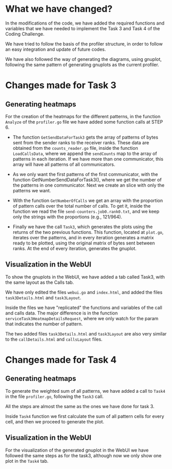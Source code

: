 # What we have changed?

In the modifications of the code, we have added the required functions and variables that we have needed to implement the Task 3 and Task 4 of the Coding Challenge.

We have tried to follow the basis of the profiler structure, in order to follow an easy integration and update of future codes.

We have also followed the way of generating the diagrams, using gnuplot, following the same pattern of generating gnuplots as the current profiler.

# Changes made for Task 3

## Generating heatmaps

For the creation of the heatmaps for the different patterns, in the function `Analyze` of the `profiler.go` file we have added some function calls at STEP 6.

- The function `GetSendDataForTask3` gets the array of patterns of bytes sent from the sender ranks to the receiver ranks. These data are obtained from the `counts_reader.go` file, inside the function `LoadCallsData`, where we append the `sendCounts` map to the array of patterns in each iteration. If we have more than one communicator, this array will have all patterns of all communicators.

- As we only want the first patterns of the first communicator, with the function GetNumberSendDataForTask3(), where we get the number of the patterns in one communicator. Next we create an slice with only the patterns we want.

- With the function `GetNumberOfCalls` we get an array with the proportion of pattern calls over the total number of calls. To get it, inside the function we read the file `send-counters.job0.rank0.txt`, and we keep only the strings with the proportions (e.g., 121/964).

- Finally we have the call `Task3`, which generates the plots using the returns of the two previous functions.
This function, located at `plot.go`, iterates over the patterns, and in every iteration generates a matrix ready to be plotted, using the original matrix of bytes sent between ranks.
At the end of every iteration, generates the gnuplot.

## Visualization in the WebUI

To show the gnuplots in the WebUI, we have added a tab called Task3, with the same layout as the Calls tab.

We have only edited the files `webui.go` and `index.html`, and added the files `task3Details.html` and `task3Layout`.

Inside the files we have "replicated" the functions and variables of the call and calls data. The major difference is in the function `serviceTask3HeatmapDetailsRequest`, where we only watch for the param that indicates the number of pattern.

The two added files `task3Details.html` and `task3Layout` are also very similar to the `callDetails.html` and `callsLayout` files.

# Changes made for Task 4

## Generating heatmaps

To generate the weighted sum of all patterns, we have added a call to `Task4` in the file `profiler.go`, following the `Task3` call.

All the steps are almost the same as the ones we have done for task 3.

Inside `Task4` function we first calculate the sum of all pattern cells for every cell, and then we proceed to generate the plot.

## Visualization in the WebUI

For the visualization of the generated gnuplot in the WebUI we have followed the same steps as for the task3, although now we only show one plot in the `Task4` tab.
